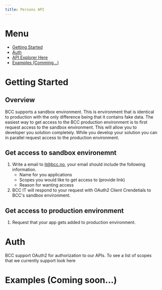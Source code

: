 ```yaml
---
title: Persons API
---
```


# Menu
- [Getting Started](#getting-started)
- [Auth](#auth)
- [API Explorer Here](https://members.bcc.no/organisations)
- [Examples (Comming...)](#examples)


# Getting Started
## Overview
BCC supports a sandbox environment. This is environment that is identical to production with the only difference being that it contains fake data. The easiest way to get access to the BCC production environment is to first request access to the sandbox environment. This will allow you to developer you solution completely. While you develop your solution you can in parallel request access to the production environment.
## Get access to sandbox environemnt
1. Write a email to it@bcc.no, your email should include the following information.
    - Name for you applications
    - Scopes you would like to get access to (provide link)
    - Reason for wanting access
2. BCC IT will respond to your request with OAuth2 Client Crendetials to BCC's sandbox environment.

## Get access to production environment
1. Request that your app gets added to production environment.

# Auth
BCC support OAuth2 for authorization to our APIs. To see a list of scopes that we currently support look here

# Examples (Coming soon...)

